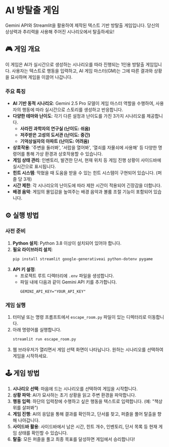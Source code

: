 # AI 방탈출 게임

Gemini API와 Streamlit을 활용하여 제작된 텍스트 기반 방탈출 게임입니다. 당신의 상상력과 추리력을 사용해 주어진 시나리오에서 탈출하세요!

## 🎮 게임 개요

이 게임은 AI가 실시간으로 생성하는 시나리오를 따라 진행되는 1인용 방탈출 게임입니다. 사용자는 텍스트로 행동을 입력하고, AI 게임 마스터(GM)는 그에 따른 결과와 상황을 묘사하며 게임을 이끌어 나갑니다.

### 주요 특징

- **AI 기반 동적 시나리오**: Gemini 2.5 Pro 모델이 게임 마스터 역할을 수행하여, 사용자의 행동에 따라 실시간으로 스토리를 생성하고 반응합니다.
- **다양한 테마와 난이도**: 각기 다른 설정과 난이도를 가진 3가지 시나리오를 제공합니다.
    - **사라진 과학자의 연구실 (난이도: 쉬움)**
    - **저주받은 고성의 도서관 (난이도: 중간)**
    - **기억상실자의 아파트 (난이도: 어려움)**
- **상호작용**: '주변을 둘러봐', '서랍을 열어봐', '열쇠를 자물쇠에 사용해' 등 다양한 명령어를 통해 가상 환경과 상호작용할 수 있습니다.
- **게임 상태 관리**: 인벤토리, 발견한 단서, 현재 위치 등 게임 진행 상황이 사이드바에 실시간으로 표시됩니다.
- **힌트 시스템**: 막혔을 때 도움을 받을 수 있는 힌트 시스템이 구현되어 있습니다. (퍼즐 당 3개)
- **시간 제한**: 각 시나리오의 난이도에 따라 제한 시간이 적용되어 긴장감을 더합니다.
- **배경 음악**: 게임의 몰입감을 높여주는 배경 음악과 볼륨 조절 기능이 포함되어 있습니다.

## ⚙️ 실행 방법

### 사전 준비

1.  **Python 설치**: Python 3.8 이상이 설치되어 있어야 합니다.
2.  **필요 라이브러리 설치**:
    ```bash
    pip install streamlit google-generativeai python-dotenv pygame
    ```
3.  **API 키 설정**:
    - 프로젝트 루트 디렉터리에 `.env` 파일을 생성합니다.
    - 파일 내에 다음과 같이 Gemini API 키를 추가합니다.
      ```
      GEMINI_API_KEY="YOUR_API_KEY"
      ```

### 게임 실행

1.  터미널 또는 명령 프롬프트에서 `escape_room.py` 파일이 있는 디렉터리로 이동합니다.
2.  아래 명령어를 실행합니다.
    ```bash
    streamlit run escape_room.py
    ```
3.  웹 브라우저가 열리면서 게임 선택 화면이 나타납니다. 원하는 시나리오를 선택하여 게임을 시작하세요.

## 🕹️ 게임 방법

1.  **시나리오 선택**: 마음에 드는 시나리오를 선택하여 게임을 시작합니다.
2.  **상황 파악**: AI가 묘사하는 초기 상황을 읽고 주변 환경을 파악합니다.
3.  **행동 입력**: 하단의 입력창에 수행하고 싶은 행동을 텍스트로 입력합니다. (예: "책상 위를 살펴봐")
4.  **게임 진행**: AI의 응답을 통해 결과를 확인하고, 단서를 찾고, 퍼즐을 풀어 탈출을 향해 나아갑니다.
5.  **사이드바 활용**: 사이드바에서 남은 시간, 힌트 개수, 인벤토리, 단서 목록 등 현재 게임 상태를 확인할 수 있습니다.
6.  **탈출**: 모든 퍼즐을 풀고 최종 목표를 달성하면 게임에서 승리합니다!
